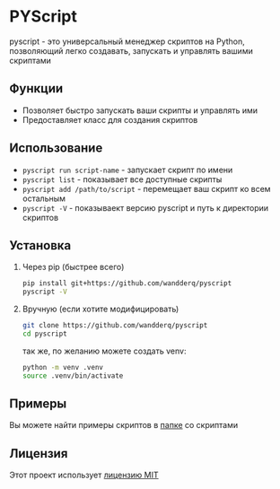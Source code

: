 # PYScript

pyscript - это универсальный менеджер скриптов на Python, позволяющий легко создавать, запускать и управлять вашими скриптами


## Функции
- Позволяет быстро запускать ваши скрипты и управлять ими
- Предоставляет класс для создания скриптов


## Использование
- `pyscript run script-name` - запускает скрипт по имени
- `pyscript list` - показывает все доступные скрипты
- `pyscript add /path/to/script` - перемещает ваш скрипт ко всем остальным
- `pyscript -V` - показываект версию pyscript и путь к директории скриптов


## Установка
1. Через pip (быстрее всего)
    ```bash
    pip install git+https://github.com/wandderq/pyscript
    pyscript -V
    ```

2. Вручную (если хотите модифицировать)
    ```bash
    git clone https://github.com/wandderq/pyscript
    cd pyscript
    ```
    так же, по желанию можете создать venv:
    ```bash
    python -m venv .venv
    source .venv/bin/activate
    ```


## Примеры
Вы можете найти примеры скриптов в [папке](https://github.com/wandderq/pyscript/tree/main/scripts) со скриптами

## Лицензия
Этот проект использует [лицензию MIT](LICENSE)
